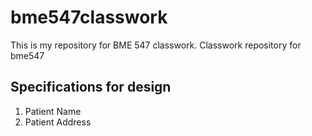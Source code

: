 # bme547classwork
This is my repository for BME 547 classwork. 
Classwork repository for bme547

## Specifications for design
1) Patient Name
2) Patient Address

